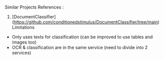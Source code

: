Similar Projects References :
1. [DocumentClassifier] (https://github.com/conditionedstimulus/DocumentClassifier/tree/main)
Limitations
 - Only uses texts for classification (can be improved to use tables and images too) 
 - OCR & classification are in the same service (need to  divide into 2 services)
